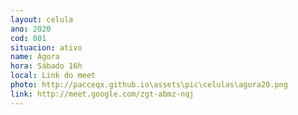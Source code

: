 ```yaml
---
layout: celula
ano: 2020
cod: 001
situacion: ativo
name: Ágora
hora: Sábado 16h
local: Link do meet
photo: http://pacceqx.github.io\assets\pic\celulas\agora20.png
link: http://meet.google.com/zgt-abmz-nqj
---
```

